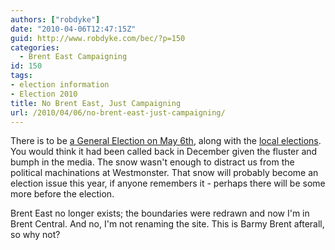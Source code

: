 ```yaml
---
authors: ["robdyke"]
date: "2010-04-06T12:47:15Z"
guid: http://www.robdyke.com/bec/?p=150
categories:
  - Brent East Campaigning
id: 150
tags:
- election information
- Election 2010
title: No Brent East, Just Campaigning
url: /2010/04/06/no-brent-east-just-campaigning/
---
```

There is to be [a General Election on May 6th](http://www.guardian.co.uk/politics/2010/apr/06/gordon-brown-may-6-election), along with the [local elections](http://www.brent.gov.uk/elections). You would think it had been called back in December given the fluster and bumph in the media. The snow wasn't enough to distract us from the political machinations at Westmonster. That snow will probably become an election issue this year, if anyone remembers it - perhaps there will be some more before the election.

Brent East no longer exists; the boundaries were redrawn and now I'm in Brent Central. And no, I'm not renaming the site. This is Barmy Brent afterall, so why not?